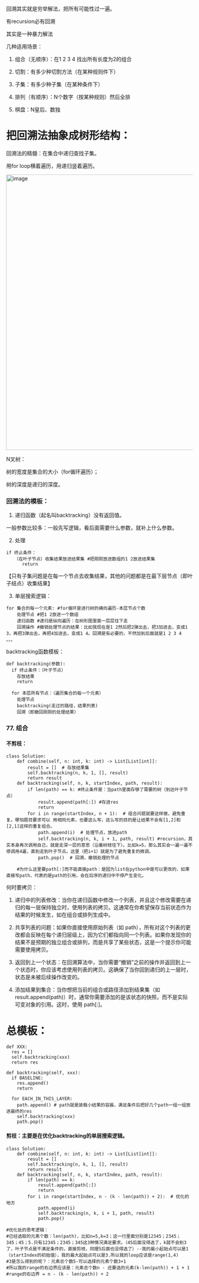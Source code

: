 回溯其实就是穷举解法，把所有可能性过一遍。

有recursion必有回溯

其实是一种暴力解法

几种适用场景：

1. 组合（无顺序）：在1 2 3 4 找出所有长度为2的组合

2. 切割：有多少种切割方法（在某种规则件下）

3. 子集：有多少种子集（在某种条件下）
  
5. 排列（有顺序）：N个数字（按某种规则）然后全排

6. 棋盘：N皇后、数独


# 把回溯法抽象成树形结构：

回溯法的精髓：在集合中递归查找子集。

用for loop横着遍历，用递归竖着遍历。

<img width="743" alt="image" src="https://github.com/fifi1120/coding_study_blog/assets/98888516/9802f1e3-4ffd-4926-8e07-237f6eb5098f">



N叉树：

树的宽度是集合的大小（for循环遍历）；

树的深度是递归的深度。


### 回溯法的模板：

1. 递归函数（起名叫backtracking）没有返回值。

一般参数比较多：一般先写逻辑，看后面需要什么参数，就补上什么参数。

   
2. 处理

```
if 终止条件：
   （在叶子节点）收集结果放进结果集 #把刚刚放进数组的1 2放进结果集
      return
```

【只有子集问题是在每一个节点去收集结果，其他的问题都是在最下层节点（即叶子结点）收集结果】

3. 单层搜索逻辑：

```
for 集合的每一个元素: #for循环是进行树的横向遍历-本层节点个数
    处理节点 #把1 2放进一个数组
    递归函数 #递归是纵向遍历：在树形图里面一层层往下走
    回溯操作 #撤销处理节点的结果：比如我现在是1 2然后把2弹出去，把3加进去，变成1 3，再把3弹出去，再把4加进去，变成1 4。回溯是有必要的，不然加到后面就是1 2 3 4 。。。
```


backtracking函数模板：
```
def backtracking(参数):
  if 终止条件：（叶子节点）
    存放结果
    return

  for 本层所有节点：（遍历集合的每一个元素）
    处理节点
    backtracking(走过的路径，结果列表)
    回溯（即撤回刚刚的处理结果）
```


### 77. 组合 

#### 不剪枝：

```
class Solution:
    def combine(self, n: int, k: int) -> List[List[int]]:
        result = []  # 存放结果集
        self.backtracking(n, k, 1, [], result)
        return result
    def backtracking(self, n, k, startIndex, path, result):
        if len(path) == k: #终止条件是：当path里面存够了需要的树（到达叶子节点）
            result.append(path[:]) #存进res
            return
        for i in range(startIndex, n + 1):  # 组合问题就要这样做，避免重复。哪怕题目要求可以 用相同元素，也要这么写，这么写的目的是让结果不会有[1,2]和[2,1]这样的重复组合。
            path.append(i)  # 处理节点，放进path
            self.backtracking(n, k, i + 1, path, result) #recursion，其实本身再次调用自己，就是走深一层的意思（沿着树枝往下）。比如k=5，那么其实会一遍一遍不停调用4遍，直到走到叶子节点。这里（把i+1）就是为了避免重复的微调。
            path.pop()  # 回溯，撤销处理的节点

```

        #为什么这里要path[:]而不能直接path：是因为list在python中是可以更改的，如果直接写path，代表的是path的引用，会在后序的递归中不停产生变化。

何时要拷贝：

1. 递归中的列表修改：当你在递归函数中修改一个列表，并且这个修改需要在递归的每一层保持独立时，使用列表的拷贝。这通常在你希望保存当前状态作为结果的时候发生，如在组合或排列生成中。

2. 共享列表的问题：如果你直接使用原始列表（如 path），所有对这个列表的更改都会反映在每个递归层级上，因为它们都指向同一个列表。如果你发现你的结果不是预期的独立组合或排列，而是共享了某些状态，这是一个提示你可能需要使用拷贝。

3. 返回到上一个状态：在回溯算法中，当你需要“撤销”之前的操作并返回到上一个状态时，你应该考虑使用列表的拷贝。这确保了当你回到递归的上一层时，状态是未被后续操作改变的。

4. 添加结果到集合：当你想把当前的组合或路径添加到结果集（如 result.append(path)）时，通常你需要添加的是该状态的快照，而不是实际可变对象的引用。这时，使用 path[:]。

# 总模板：
```
def XXX:
  res = []
  self.backtracking(xxx)
  return res

def backtracking(self, xxx):
  if BASELINE:
    res.append()
    return

  for EACH_IN_THIS_LAYER:
    path.append() # path就是装载小结果的容器，满足条件后把好几个path一组一组放进最终的res
    self.backtracking(xxx)
    path.pop()
```


#### 剪枝：主要是在优化backtracking的单层搜索逻辑。
```
class Solution:
    def combine(self, n: int, k: int) -> List[List[int]]:
        result = [] 
        self.backtracking(n, k, 1, [], result)
        return result
    def backtracking(self, n, k, startIndex, path, result):
        if len(path) == k: 
            result.append(path[:]) 
            return
        for i in range(startIndex, n - (k - len(path)) + 2):  # 优化的地方
            path.append(i)  
            self.backtracking(n, k, i + 1, path, result) 
            path.pop()  

#优化处的思考逻辑：
#已经选取的元素个数：len(path)，比如n=5,k=3；这一行里面分别是12345；2345；345；45；5.只有12345；2345；345这3种情况满足要求。（45后面没得选了，k就不会到3了，叶子节点是不满足条件的，直接剪枝，同理5后面也没得选了）--我的最小起始点可以是1（startIndex的初始值），我的最大起始点可以是3.所以我的loop应该是range(1,4)
#3是怎么得到的呢？：元素总个数5-可以选择的元素个数3+1
#所以我的range的右边界应该是：元素总个数n - 还要选的元素(k-len(path)) + 1 + 1
#range的右边界 = n - (k - len(path)) + 2
```
